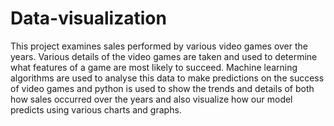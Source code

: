# Data-visualization

This project examines sales performed by various video 
games over the years. Various details of the video games are taken 
and used to determine what features of a game are most likely to 
succeed. Machine learning algorithms are used to analyse this data 
to make predictions on the success of video games and python is used 
to show the trends and details of both how sales occurred over the 
years and also visualize how our model predicts using various charts 
and graphs.
